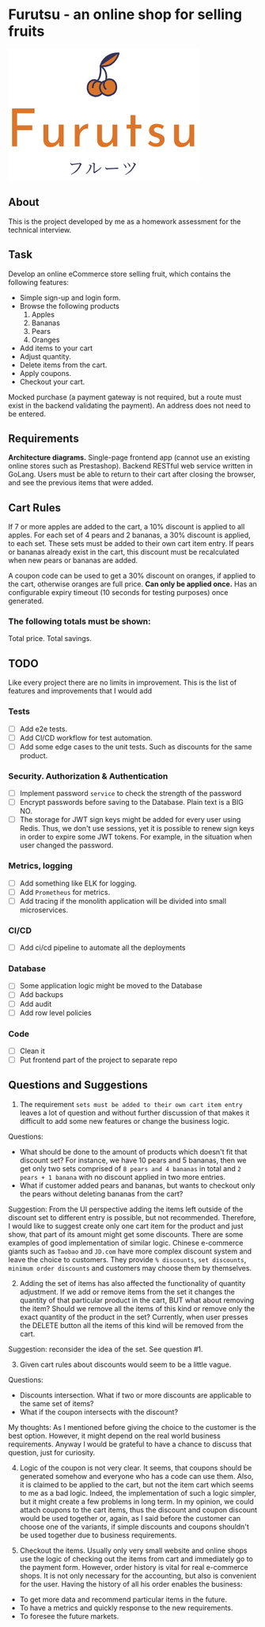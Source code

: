 # Furutsu - an online shop for selling fruits
![Logo](https://github.com/amanbolat/furutsu/raw/master/web/public/logo.png)

## About
This is the project developed by me as a homework assessment for the technical interview.

## Task
Develop an online eCommerce store selling fruit, which contains the following features:

- Simple sign-up and login form.
- Browse the following products
    1. Apples
    2. Bananas
    3. Pears
    4. Oranges
- Add items to your cart
- Adjust quantity.
- Delete items from the cart.
- Apply coupons.
- Checkout your cart.

Mocked purchase (a payment gateway is not required, but a route must exist in the backend validating the payment).
An address does not need to be entered.

## Requirements
**Architecture diagrams.**
Single-page frontend app (cannot use an existing online stores such as Prestashop).
Backend RESTful web service written in GoLang.
Users must be able to return to their cart after closing the browser, and see the previous items that were added.

## Cart Rules
If 7 or more apples are added to the cart, a 10% discount is applied to all apples.
For each set of 4 pears and 2 bananas, a 30% discount is applied, to each set.
These sets must be added to their own cart item entry.
If pears or bananas already exist in the cart, this discount must be recalculated when new pears or bananas are added.

A coupon code can be used to get a 30% discount on oranges, if applied to the cart, otherwise oranges are full price.
**Can only be applied once.**
Has an configurable expiry timeout (10 seconds for testing purposes) once generated.

### The following totals must be shown:
Total price.
Total savings.


## TODO
Like every project there are no limits in improvement. This is the list of features and improvements that I would add

### Tests
- [ ] Add e2e tests.
- [ ] Add CI/CD workflow for test automation.
- [ ] Add some edge cases to the unit tests. Such as discounts for the same product.

### Security. Authorization & Authentication
- [ ] Implement password `service` to check the strength of the password
- [ ] Encrypt passwords before saving to the Database. Plain text is a BIG NO.
- [ ] The storage for JWT sign keys might be added for every user using Redis. Thus, we don't use sessions, yet
it is possible to renew sign keys in order to expire some JWT tokens. For example, in the situation when user changed 
the password.

### Metrics, logging
- [ ] Add something like ELK for logging.
- [ ] Add `Prometheus` for metrics.
- [ ] Add tracing if the monolith application will be divided into small microservices.

### CI/CD
- [ ] Add ci/cd pipeline to automate all the deployments

### Database
- [ ] Some application logic might be moved to the Database
- [ ] Add backups
- [ ] Add audit
- [ ] Add row level policies

### Code
- [ ] Clean it
- [ ] Put frontend part of the project to separate repo 

## Questions and Suggestions

1. The requirement `sets must be added to their own cart item entry` leaves a lot of question and without 
further discussion of that makes it difficult to add some new features or change the business logic. 

Questions:
- What should be done to the amount of products which doesn't fit that discount set? For instance, we have 10 
pears and 5 bananas, then we get only two sets comprised of `8 pears and 4 bananas` in total and `2 pears + 1 banana`
with no discount applied in two more entries.
- What if customer added pears and bananas, but wants to checkout only the pears without deleting bananas
from the cart? 

Suggestion: 
From the UI perspective adding the items left outside of the discount set to different entry is possible, but not 
recommended. Therefore, I would like to suggest create only one cart item for the product and just show, that part
of its amount might get some discounts.
There are some examples of good implementation of similar logic. Chinese e-commerce giants 
such as `Taobao` and `JD.com` have more complex discount system and leave the choice to customers. They 
provide `% discounts`, `set discounts`, `minimum order discounts` and customers may choose them by themselves.

2. Adding the set of items has also affected the functionality of quantity adjustment. If we add or remove items from the
set it changes the quantity of that particular product in the cart, BUT what about removing the item? Should we remove all
the items of this kind or remove only the exact quantity of the product in the set?
Currently, when user presses the DELETE button all the items of this kind will be removed from the cart.

Suggestion: reconsider the idea of the set. See question #1.   

3. Given cart rules about discounts would seem to be a little vague. 

Questions: 
- Discounts intersection. What if two or more discounts are applicable to the same set of items?
- What if the coupon intersects with the discount? 

My thoughts:
As I mentioned before giving the choice to the customer is the best option. However, it might depend on the real world
business requirements. Anyway I would be grateful to have a chance to discuss that question, just for curiosity.

4. Logic of the coupon is not very clear. It seems, that coupons should be generated somehow and everyone who has a code
can use them. Also, it is claimed to be applied to the cart, but not the item cart which seems to me as a bad logic. Indeed, 
the implementation of such a logic simpler, but it might create a few problems in long term. In my opinion, we could attach
coupons to the cart items, thus the discount and coupon discount would be used together or, again, as I said before the 
customer can choose one of the variants, if simple discounts and coupons shouldn't be used together due to business requirements.

5. Checkout the items. Usually only very small website and online shops use the logic of checking out the items from cart
and immediately go to the payment form. However, order history is vital for real e-commerce shops. It is not only necessary
for the accounting, but also is convenient for the user. Having the history of all his order enables the business:
- To get more data and recommend particular items in the future.
- To have a metrics and quickly response to the new requirements.
- To foresee the future markets.